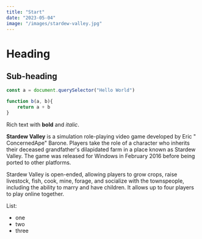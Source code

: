 ```yaml
---
title: "Start"
date: "2023-05-04"
image: "/images/stardew-valley.jpg"
---
```


# Heading

## Sub-heading

```javascript
const a = document.querySelector("Hello World")

function b(a, b){
    return a + b
}
```

Rich text with __bold__ and _italic_.

__Stardew Valley__ is a simulation role-playing video game developed by Eric "
ConcernedApe" Barone. Players take the role of a character who inherits their
deceased grandfather's dilapidated farm in a place known as Stardew Valley. The
game was released for Windows in February 2016 before being ported to other
platforms.

Stardew Valley is open-ended, allowing players to grow crops, raise
livestock, fish, cook, mine, forage, and socialize with the townspeople,
including the ability to marry and have children. It allows up to four players
to play online together.

List:

* one
* two
* three